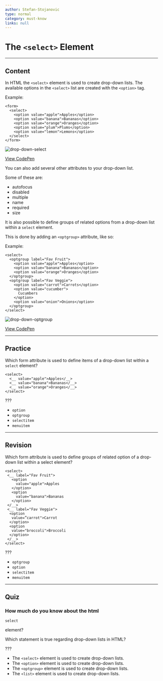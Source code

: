 ```yaml
---
author: Stefan-Stojanovic
type: normal
category: must-know
links: null
---
```


# The `<select>` Element


---

## Content

In HTML the `<select>` element is used to create drop-down lists.
The available options in the `<select>` list are created with the `<option>` tag.

Example:

```plain-text
<form>
  <select>
    <option value="apple">Apples</option>
    <option value="banana">Bananas</option>
    <option value="orange">Oranges</option>
    <option value="plum">Plums</option>
    <option value="lemon">Lemons</option>
  </select>
</form>
```

![drop-down-select](https://img.enkipro.com/a1f15c923f25db95a3c1f8ed34f41832.png)

[View CodePen](https://codepen.io/enkidevs/pen/oMBzMz)

You can also add several other attributes to your drop-down list.

Some of these are:

- autofocus
- disabled
- multiple
- name
- required
- size

It is also possible to define groups of related options from a drop-down list within a `select` element.

This is done by adding an `<optgroup>` attribute, like so:

Example:

```plain-text
<select>
  <optgroup label="Fav Fruit">
    <option value="apple">Apples</option>
    <option value="banana">Bananas</option>
    <option value="orange">Oranges</option>
  </optgroup>
  <optgroup label="Fav Veggie">
    <option value="carrot">Carrots</option>
    <option value="cucumber">
      Cucumbers
    </option>
    <option value="onion">Onions</option>
  </optgroup>
</select>
```

![drop-down-optgroup](https://img.enkipro.com/ac1efd78e93c3454005516c0d0b63362.png)

[View CodePen](https://codepen.io/enkidevs/pen/NBdRBB)


---

## Practice

Which form attribute is used to define items of a drop-down list within a `select` element?

```plain-text
<select>
  <__ value="apple">Apples</__>
  <__ value="banana">Bananas</__>
  <__ value="orange">Oranges</__>
</select>
```

???

- `option`
- `optgroup`
- `selectitem`
- `menuitem`


---

## Revision

Which form attribute is used to define groups of related option of a drop-down list within a select element?

```plain-text
<select>
 <__ label="Fav Fruit">
   <option
     value="apple">Apples
   </option>
   <option
     value="banana">Bananas
   </option>
 </__>
 <__ label="Fav Veggie">
  <option
   value=”carrot">Carrot
  </option>
  <option
   value="broccoli">Broccoli
  </option>
 </__>
</select>
```

???

- `optgroup`
- `option`
- `selectitem`
- `menuitem`


---

## Quiz

### How much do you know about the html 

`select`

 element?


Which statement is true regarding drop-down lists in HTML?

???

- The `<select>` element is used to create drop-down lists.
- The `<option>` element is used to create drop-down lists.
- The `<optgroup>` element is used to create drop-down lists.
- The `<list>` element is used to create drop-down lists.
 
